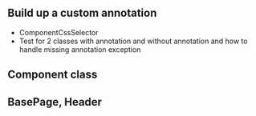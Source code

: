 ## Build up a custom annotation
* ComponentCssSelector
* Test for 2 classes with annotation and without annotation and how to handle missing annotation exception

## Component class

## BasePage, Header